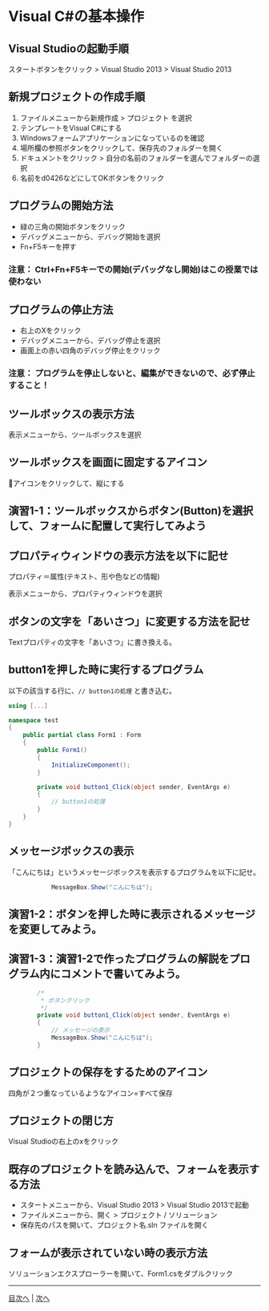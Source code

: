 # Visual C#の基本操作
## Visual Studioの起動手順
スタートボタンをクリック > Visual Studio 2013 > Visual Studio 2013


## 新規プロジェクトの作成手順
1.	 ファイルメニューから新規作成 > プロジェクト を選択
2.	 テンプレートをVisual C#にする
3.	 Windowsフォームアプリケーションになっているのを確認
4.	 場所欄の参照ボタンをクリックして、保存先のフォルダーを開く
5.	 ドキュメントをクリック > 自分の名前のフォルダーを選んでフォルダーの選択
6.	 名前をd0426などにしてOKボタンをクリック

## プログラムの開始方法
- 緑の三角の開始ボタンをクリック
- デバッグメニューから、デバッグ開始を選択
- Fn+F5キーを押す

### 注意： Ctrl+Fn+F5キーでの開始(デバッグなし開始)はこの授業では使わない

## プログラムの停止方法
- 右上のXをクリック
- デバッグメニューから、デバッグ停止を選択
- 画面上の赤い四角のデバッグ停止をクリック

### 注意： プログラムを停止しないと、編集ができないので、必ず停止すること！

## ツールボックスの表示方法
表示メニューから、ツールボックスを選択


## ツールボックスを画面に固定するアイコン
📌アイコンをクリックして、縦にする


## 演習1-1：ツールボックスからボタン(Button)を選択して、フォームに配置して実行してみよう



## プロパティウィンドウの表示方法を以下に記せ
プロパティ＝属性(テキスト、形や色などの情報)

表示メニューから、プロパティウィンドウを選択


## ボタンの文字を「あいさつ」に変更する方法を記せ
Textプロパティの文字を「あいさつ」に書き換える。


## button1を押した時に実行するプログラム
以下の該当する行に、`// button1の処理` と書き込む。

```cs
using [...]

namespace test
{
    public partial class Form1 : Form
    {
        public Form1()
        {
            InitializeComponent();
        }

        private void button1_Click(object sender, EventArgs e)
        {
            // button1の処理
        }
    }
}
```

## メッセージボックスの表示
「こんにちは」というメッセージボックスを表示するプログラムを以下に記せ。

```cs
			MessageBox.Show("こんにちは");
```

## 演習1-2：ボタンを押した時に表示されるメッセージを変更してみよう。



## 演習1-3：演習1-2で作ったプログラムの解説をプログラム内にコメントで書いてみよう。
```cs
		/*
		 * ボタンクリック
		 */
		private void button1_Click(object sender, EventArgs e)
		{
			// メッセージの表示
			MessageBox.Show("こんにちは");
		}
```

## プロジェクトの保存をするためのアイコン
四角が２つ重なっているようなアイコン=すべて保存


## プロジェクトの閉じ方
Visual Studioの右上のxをクリック


## 既存のプロジェクトを読み込んで、フォームを表示する方法
- スタートメニューから、Visual Studio 2013 > Visual Studio 2013で起動
- ファイルメニューから、開く > プロジェクト / ソリューション
- 保存先のパスを開いて、プロジェクト名.sln ファイルを開く

## フォームが表示されていない時の表示方法
ソリューションエクスプローラーを開いて、Form1.csをダブルクリック


---

[目次へ](README.md#%E7%9B%AE%E6%AC%A1) | [次へ](README.md#%E3%83%97%E3%83%AD%E3%82%B0%E3%83%A9%E3%83%9F%E3%83%B3%E3%82%B0%E3%81%AE%E8%82%9D)
